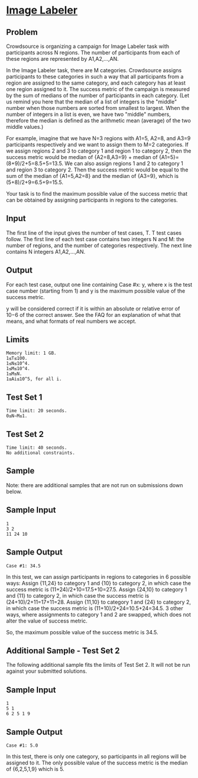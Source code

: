 # [Image Labeler](https://codingcompetitions.withgoogle.com/kickstart/round/00000000008caea6/0000000000b76e11)

## Problem
Crowdsource is organizing a campaign for Image Labeler task with participants across N regions. The number of participants from each of these regions are represented by A1,A2,…,AN.

In the Image Labeler task, there are M categories. Crowdsource assigns participants to these categories in such a way that all participants from a region are assigned to the same category, and each category has at least one region assigned to it. The success metric of the campaign is measured by the sum of medians of the number of participants in each category. (Let us remind you here that the median of a list of integers is the "middle" number when those numbers are sorted from smallest to largest. When the number of integers in a list is even, we have two "middle" numbers, therefore the median is defined as the arithmetic mean (average) of the two middle values.)

For example, imagine that we have N=3 regions with A1=5, A2=8, and A3=9 participants respectively and we want to assign them to M=2 categories. If we assign regions 2 and 3 to category 1 and region 1 to category 2, then the success metric would be median of {A2=8,A3=9} + median of {A1=5}=(8+9)/2+5=8.5+5=13.5. We can also assign regions 1 and 2 to category 1 and region 3 to category 2. Then the success metric would be equal to the sum of the median of {A1=5,A2=8} and the median of {A3=9}, which is (5+8)/2+9=6.5+9=15.5.

Your task is to find the maximum possible value of the success metric that can be obtained by assigning participants in regions to the categories.

## Input
The first line of the input gives the number of test cases, T. T test cases follow.
The first line of each test case contains two integers N and M: the number of regions, and the number of categories respectively.
The next line contains N integers A1,A2,…,AN.

## Output
For each test case, output one line containing Case #x: y, where x is the test case number (starting from 1) and y is the maximum possible value of the success metric.

y will be considered correct if it is within an absolute or relative error of 10−6 of the correct answer. See the FAQ for an explanation of what that means, and what formats of real numbers we accept.

## Limits
```
Memory limit: 1 GB.
1≤T≤100.
1≤N≤10^4.
1≤M≤10^4.
1≤M≤N.
1≤Ai≤10^5, for all i.
```
## Test Set 1
```
Time limit: 20 seconds.
0≤N−M≤1.
```

## Test Set 2
```
Time limit: 40 seconds.
No additional constraints.
```

## Sample
Note: there are additional samples that are not run on submissions down below.
## Sample Input
```
1
3 2
11 24 10
```
## Sample Output
```
Case #1: 34.5
```
In this test, we can assign participants in regions to categories in 6 possible ways:
Assign {11,24} to category 1 and {10} to category 2, in which case the success metric is (11+24)/2+10=17.5+10=27.5.
Assign {24,10} to category 1 and {11} to category 2, in which case the success metric is (24+10)/2+11=17+11=28.
Assign {11,10} to category 1 and {24} to category 2, in which case the success metric is (11+10)/2+24=10.5+24=34.5.
3 other ways, where assignments to category 1 and 2 are swapped, which does not alter the value of success metric.

So, the maximum possible value of the success metric is 34.5.

## Additional Sample - Test Set 2
The following additional sample fits the limits of Test Set 2. It will not be run against your submitted solutions.
## Sample Input
```
1
5 1
6 2 5 1 9
```
## Sample Output
```
Case #1: 5.0
```
In this test, there is only one category, so participants in all regions will be assigned to it. The only possible value of the success metric is the median of {6,2,5,1,9} which is 5.
